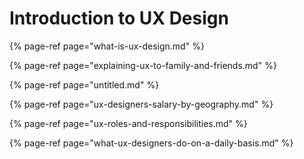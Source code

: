 # Introduction to UX Design

{% page-ref page="what-is-ux-design.md" %}

{% page-ref page="explaining-ux-to-family-and-friends.md" %}

{% page-ref page="untitled.md" %}

{% page-ref page="ux-designers-salary-by-geography.md" %}

{% page-ref page="ux-roles-and-responsibilities.md" %}

{% page-ref page="what-ux-designers-do-on-a-daily-basis.md" %}



